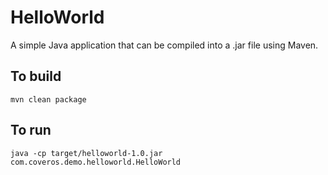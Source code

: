 HelloWorld
==========

A simple Java application that can be compiled into a .jar file using Maven.

To build
--------
    mvn clean package

To run   
------   
    java -cp target/helloworld-1.0.jar com.coveros.demo.helloworld.HelloWorld
